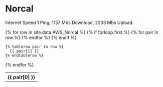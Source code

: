 # Norcal
Internet Speed
1 Ping, 1157 Mbs Download, 2333 Mbs Upload. 

<table>
  {% for row in site.data.AWS_Norcal %}
    {% if forloop.first %}
    <tr>
      {% for pair in row %}
        <th>{{ pair[0] }}</th>
      {% endfor %}
    </tr>
    {% endif %}

    {% tablerow pair in row %}
      {{ pair[1] }}
    {% endtablerow %}
  {% endfor %}
</table>

